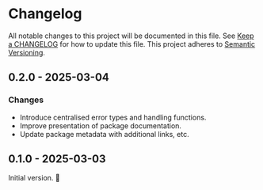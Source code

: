 # Changelog

All notable changes to this project will be documented in this file. See [Keep a
CHANGELOG](http://keepachangelog.com/) for how to update this file. This project
adheres to [Semantic Versioning](http://semver.org/).

<!-- %% CHANGELOG_ENTRIES %% -->

## 0.2.0 - 2025-03-04

### Changes
- Introduce centralised error types and handling functions.
- Improve presentation of package documentation.
- Update package metadata with additional links, etc.


## 0.1.0 - 2025-03-03

Initial version. :rocket:

